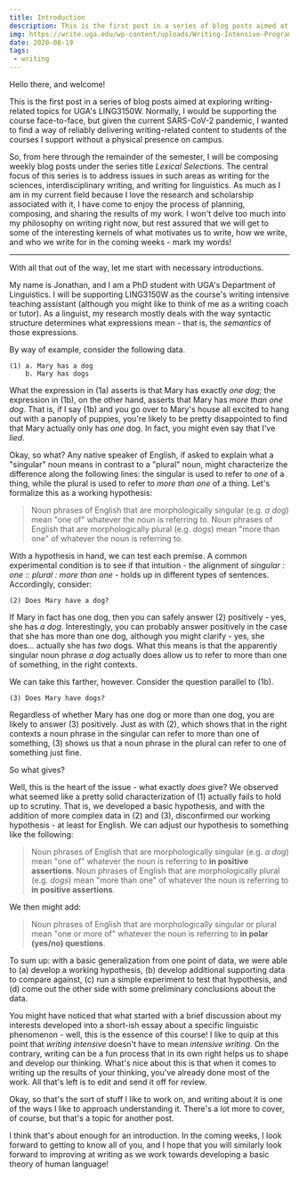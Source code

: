 ```yaml
---
title: Introduction
description: This is the first post in a series of blog posts aimed at exploring writing-related topics for UGA's LING3150W. The central focus of this series is to address issues in such areas as writing for the sciences, interdisciplinary writing, and writing for linguistics.
img: https://write.uga.edu/wp-content/uploads/Writing-Intensive-Program-1024x727.jpg
date: 2020-08-19
tags:
 - writing
---
```


Hello there, and welcome!

This is the first post in a series of blog posts aimed at exploring writing-related topics for UGA's LING3150W. Normally, I would be supporting the course face-to-face, but given the current SARS-CoV-2 pandemic, I wanted to find a way of reliably delivering writing-related content to students of the courses I support without a physical presence on campus.

So, from here through the remainder of the semester, I will be composing weekly blog posts under the series title *Lexical Selections*. The central focus of this series is to address issues in such areas as writing for the sciences, interdisciplinary writing, and writing for linguistics. As much as I am in my current field because I love the research and scholarship associated with it, I have come to enjoy the process of planning, composing, and sharing the results of my work. I won't delve too much into my philosophy on writing right now, but rest assured that we will get to some of the interesting kernels of what motivates us to write, how we write, and who we write for in the coming weeks - mark my words!

---

With all that out of the way, let me start with necessary introductions.

My name is Jonathan, and I am a PhD student with UGA's Department of Linguistics. I will be supporting LING3150W as the course's writing intensive teaching assistant (although you might like to think of me as a writing coach or tutor).  As a linguist, my research mostly deals with the way syntactic structure determines what expressions mean - that is, the *semantics* of those expressions.

By way of example, consider the following data.

    (1) a. Mary has a dog
        b. Mary has dogs

What the expression in (1a) asserts is that Mary has exactly *one dog*; the expression in (1b), on the other hand, asserts that Mary has *more than one dog*. That is, if I say (1b) and you go over to Mary's house all excited to hang out with a panoply of puppies, you're likely to be pretty disappointed to find that Mary actually only has *one* dog. In fact, you might even say that I've *lied*.

Okay, so what? Any native speaker of English, if asked to explain what a "singular" noun means in contrast to a "plural" noun, might characterize the difference along the following lines: the singular is used to refer to *one* of a thing, while the plural is used to refer to *more than one* of a thing. Let's formalize this as a working hypothesis:

> Noun phrases of English that are morphologically singular (e.g. *a dog*) mean "one of" whatever the noun is referring to.
> Noun phrases of English that are morphologically plural (e.g. *dogs*) mean "more than one" of whatever the noun is referring to.

With a hypothesis in hand, we can test each premise. A common experimental condition is to see if that intuition - the alignment of *singular : one :: plural : more than one* - holds up in different types of sentences. Accordingly, consider:

    (2) Does Mary have a dog?

If Mary in fact has one dog, then you can safely answer (2) positively - yes, she has *a dog*. Interestingly, you can probably answer positively in the case that she has more than one dog, although you might clarify - yes, she does... actually she has *two* dogs. What this means is that the apparently singular noun phrase *a dog* actually does allow us to refer to more than one of something, in the right contexts.

We can take this farther, however. Consider the question parallel to (1b).

	(3) Does Mary have dogs?

Regardless of whether Mary has one dog or more than one dog, you are likely to answer (3) positively. Just as with (2), which shows that in the right contexts a noun phrase in the singular can refer to more than one of something, (3) shows us that a noun phrase in the plural can refer to one of something just fine.

So what gives?

Well, this is the heart of the issue - what exactly *does* give? We observed what seemed like a pretty solid characterization of (1) actually fails to hold up to scrutiny. That is, we developed a basic hypothesis, and with the addition of more complex data in (2) and (3), disconfirmed our working hypothesis - at least for English. We can adjust our hypothesis to something like the following:

> Noun phrases of English that are morphologically singular (e.g. *a dog*) mean "one of" whatever the noun is referring to **in positive assertions**.
> Noun phrases of English that are morphologically plural (e.g. *dogs*) mean "more than one" of whatever the noun is referring to **in positive assertions**.

We then might add:

> Noun phrases of English that are morphologically singular or plural mean "one or more of" whatever the noun is referring to **in polar (yes/no) questions**.

To sum up: with a basic generalization from one point of data, we were able to (a) develop a working hypothesis, (b) develop additional supporting data to compare against, (c) run a simple experiment to test that hypothesis, and (d) come out the other side with some preliminary conclusions about the data.

You might have noticed that what started with a brief discussion about my interests developed into a short-ish essay about a specific linguistic phenomenon - well, this is the essence of this course! I like to quip at this point that *writing intensive* doesn't have to mean *intensive writing*. On the contrary, writing can be a fun process that in its own right helps us to shape and develop our thinking. What's nice about this is that when it comes to writing up the results of your thinking, you've already done most of the work. All that's left is to edit and send it off for review.

Okay, so that's the sort of stuff I like to work on, and writing about it is one of the ways I like to approach understanding it. There's a lot more to cover, of course, but that's a topic for another post.

I think that's about enough for an introduction. In the coming weeks, I look forward to getting to know all of you, and I hope that you will similarly look forward to improving at writing as we work towards developing a basic theory of human language!
